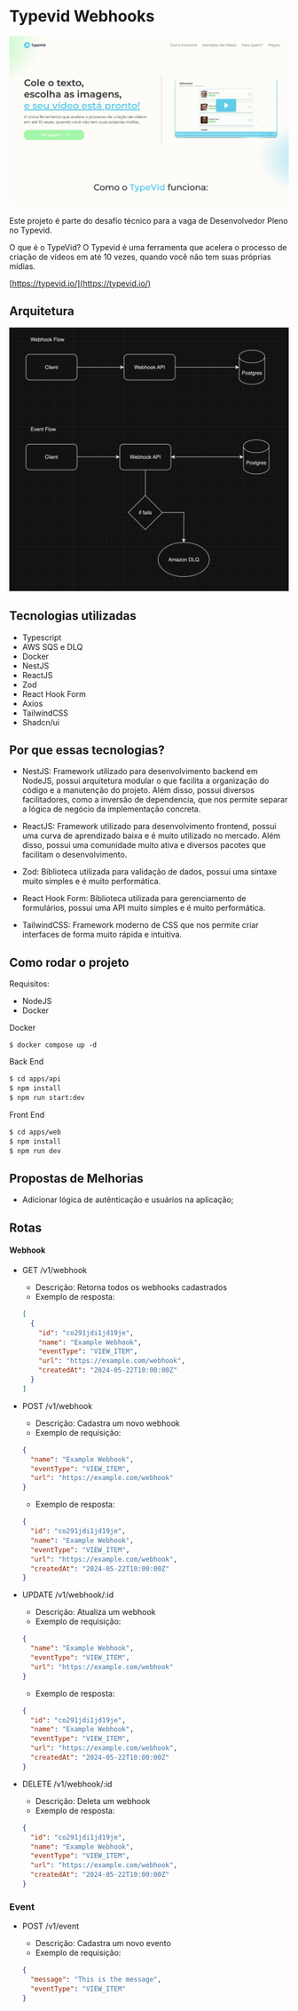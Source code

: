 # Typevid Webhooks

![Arquitetura](./.github/typevid.png)

Este projeto é parte do desafio técnico para a vaga de Desenvolvedor Pleno no Typevid.

O que é o TypeVid?
O Typevid é uma ferramenta que acelera o processo de criação de vídeos em até 10 vezes, quando você não tem suas próprias mídias.

[https://typevid.io/](https://typevid.io/)

## Arquitetura

![Arquitetura](./.github/architecture.png)

## Tecnologias utilizadas

- Typescript
- AWS SQS e DLQ
- Docker
- NestJS
- ReactJS
- Zod
- React Hook Form
- Axios
- TailwindCSS
- Shadcn/ui

## Por que essas tecnologias?

- NestJS: Framework utilizado para desenvolvimento backend em NodeJS, possui arquitetura modular o que facilita a organização do código e a manutenção do projeto. Além disso, possui diversos facilitadores, como a inversão de dependencia, que nos permite separar a lógica de negócio da implementação concreta.

- ReactJS: Framework utilizado para desenvolvimento frontend, possui uma curva de aprendizado baixa e é muito utilizado no mercado. Além disso, possui uma comunidade muito ativa e diversos pacotes que facilitam o desenvolvimento.

- Zod: Biblioteca utilizada para validação de dados, possui uma sintaxe muito simples e é muito performática.

- React Hook Form: Biblioteca utilizada para gerenciamento de formulários, possui uma API muito simples e é muito performática.

- TailwindCSS: Framework moderno de CSS que nos permite criar interfaces de forma muito rápida e intuitiva.

## Como rodar o projeto

Requisitos:

- NodeJS
- Docker

Docker

```
$ docker compose up -d
```

Back End

```bash
$ cd apps/api
$ npm install
$ npm run start:dev
```

Front End

```bash
$ cd apps/web
$ npm install
$ npm run dev
```

## Propostas de Melhorias

- Adicionar lógica de autênticação e usuários na aplicação;

## Rotas

#### Webhook

- GET /v1/webhook

  - Descrição: Retorna todos os webhooks cadastrados
  - Exemplo de resposta:

  ```json
  [
    {
      "id": "co291jdi1jd19je",
      "name": "Example Webhook",
      "eventType": "VIEW_ITEM",
      "url": "https://example.com/webhook",
      "createdAt": "2024-05-22T10:00:00Z"
    }
  ]
  ```

- POST /v1/webhook

  - Descrição: Cadastra um novo webhook
  - Exemplo de requisição:

  ```json
  {
    "name": "Example Webhook",
    "eventType": "VIEW_ITEM",
    "url": "https://example.com/webhook"
  }
  ```

  - Exemplo de resposta:

  ```json
  {
    "id": "co291jdi1jd19je",
    "name": "Example Webhook",
    "eventType": "VIEW_ITEM",
    "url": "https://example.com/webhook",
    "createdAt": "2024-05-22T10:00:00Z"
  }
  ```

- UPDATE /v1/webhook/:id

  - Descrição: Atualiza um webhook
  - Exemplo de requisição:

  ```json
  {
    "name": "Example Webhook",
    "eventType": "VIEW_ITEM",
    "url": "https://example.com/webhook"
  }
  ```

  - Exemplo de resposta:

  ```json
  {
    "id": "co291jdi1jd19je",
    "name": "Example Webhook",
    "eventType": "VIEW_ITEM",
    "url": "https://example.com/webhook",
    "createdAt": "2024-05-22T10:00:00Z"
  }
  ```

- DELETE /v1/webhook/:id

  - Descrição: Deleta um webhook
  - Exemplo de resposta:

  ```json
  {
    "id": "co291jdi1jd19je",
    "name": "Example Webhook",
    "eventType": "VIEW_ITEM",
    "url": "https://example.com/webhook",
    "createdAt": "2024-05-22T10:00:00Z"
  }
  ```

### Event

- POST /v1/event

  - Descrição: Cadastra um novo evento
  - Exemplo de requisição:

  ```json
  {
    "message": "This is the message",
    "eventType": "VIEW_ITEM"
  }
  ```
